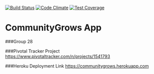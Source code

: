 [![Build Status](https://travis-ci.org/aneeshvaidya/communitygrows.svg?branch=master)](https://travis-ci.org/aneeshvaidya/communitygrows)
[![Code Climate](https://codeclimate.com/github/aneeshvaidya/communitygrows/badges/gpa.svg)](https://codeclimate.com/github/aneeshvaidya/communitygrows)
[![Test Coverage](https://codeclimate.com/github/aneeshvaidya/communitygrows/badges/coverage.svg)](https://codeclimate.com/github/aneeshvaidya/communitygrows/coverage)

# CommunityGrows App

###Group 28

###Pivotal Tracker Project
https://www.pivotaltracker.com/n/projects/1541793

###Heroku Deployment Link
https://communitygrows.herokuapp.com